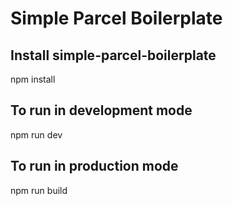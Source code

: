 # Simple Parcel Boilerplate

## Install simple-parcel-boilerplate
npm install 

## To run in development mode
npm run dev

## To run in production mode
npm run build
